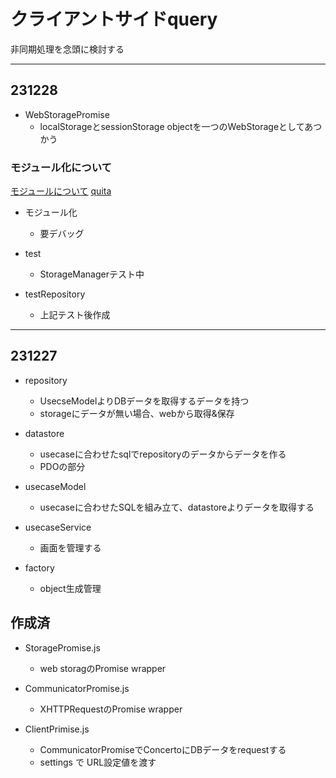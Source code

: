 # クライアントサイドquery

非同期処理を念頭に検討する

--------------------------------------------------------------------------------
## 231228

- WebStoragePromise
    - localStorageとsessionStorage objectを一つのWebStorageとしてあつかう

### モジュール化について

[モジュールについて](https://jp-seemore.com/web/4222/?PageSpeed=noscript)
[quita](https://qiita.com/chuck0523/items/1868a4c04ab4d8cdfb23)

- モジュール化
    - 要デバッグ

- test
    - StorageManagerテスト中

- testRepository
    - 上記テスト後作成

--------------------------------------------------------------------------------

## 231227

- repository
	- UsecseModelよりDBデータを取得するデータを持つ
	- storageにデータが無い場合、webから取得&保存
	
- datastore
	- usecaseに合わせたsqlでrepositoryのデータからデータを作る
	- PDOの部分

- usecaseModel
	- usecaseに合わせたSQLを組み立て、datastoreよりデータを取得する

- usecaseService
	- 画面を管理する

- factory
	- object生成管理

## 作成済

- StoragePromise.js
	- web storagのPromise wrapper

- CommunicatorPromise.js
	- XHTTPRequestのPromise wrapper

- ClientPrimise.js
	- CommunicatorPromiseでConcertoにDBデータをrequestする
	- settings で URL設定値を渡す



